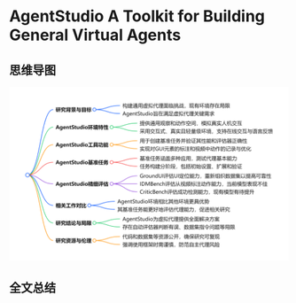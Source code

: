 # AgentStudio A Toolkit for Building General Virtual Agents

## 思维导图
![思维导图](/imgs/AgentStudio-A-Toolkit-for-Building-General-Virtual-Agents.jpg)

## 全文总结
